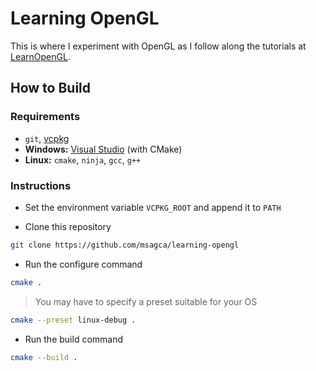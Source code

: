 # Learning OpenGL

This is where I experiment with OpenGL as I follow along the tutorials at [LearnOpenGL](https://learnopengl.com/).

## How to Build

### Requirements

- `git`, [vcpkg](https://github.com/microsoft/vcpkg)
- **Windows:** [Visual Studio](https://visualstudio.microsoft.com/vs/community/) (with CMake)
- **Linux:** `cmake`, `ninja`, `gcc`, `g++`

### Instructions

- Set the environment variable `VCPKG_ROOT` and append it to `PATH`

- Clone this repository

```bash
git clone https://github.com/msagca/learning-opengl
```

- Run the configure command

```bash
cmake .
```

> You may have to specify a preset suitable for your OS

```bash
cmake --preset linux-debug .
```

- Run the build command

```bash
cmake --build .
```
